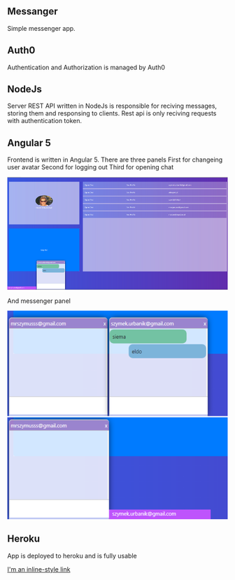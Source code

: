 ## Messanger

Simple messenger app.

## Auth0

Authentication and Authorization is managed by Auth0

## NodeJs

Server REST API written in NodeJs is responsible for reciving messages, storing them and responsing to clients.
Rest api is only reciving requests with authentication token.

## Angular 5

Frontend is written in Angular 5.
There are three panels 
First for changeing user avatar
Second for logging out
Third for opening chat

![alt text](https://raw.githubusercontent.com/ZeSzymi/angular-messenger/master/photos/messenger.png)

And messenger panel

![alt text](https://raw.githubusercontent.com/ZeSzymi/angular-messenger/master/photos/messanger-panel.png)
![alt text](https://raw.githubusercontent.com/ZeSzymi/angular-messenger/master/photos/messanger-panel-closed.png)

## Heroku

App is deployed to heroku and is fully usable 

[I'm an inline-style link](https://floating-lake-53127.herokuapp.com/)


